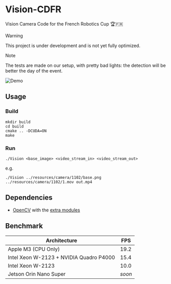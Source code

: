 # Vision-CDFR

Vision Camera Code for the French Robotics Cup 🏆🇫🇷

> [!WARNING]
> This project is under development and is not yet fully optimized.

> [!NOTE]
> The tests are made on our setup, with pretty bad lights: the detection will be better the day of the event.

![Demo](https://github.com/abadiet/Vision-CDFR/blob/a1ba7d0f6d00c2c8612211e17dad896237baedb1/resources/demo.gif)

## Usage

### Build

```
mkdir build
cd build
cmake .. -DCUDA=ON
make
```

### Run

```
./Vision <base_image> <video_stream_in> <video_stream_out>
```
e.g.
```
./Vision ../resources/camera/1102/base.png ../resources/camera/1102/1.mov out.mp4
```

## Dependencies

- [OpenCV](https://opencv.org) with the [extra modules](https://github.com/opencv/opencv_contrib)

## Benchmark

| Architecture | FPS |
|-|-|
| Apple M3 (CPU Only) | 19.2 |
| Intel Xeon W-2123 + NVIDIA Quadro P4000 | 15.4 |
| Intel Xeon W-2123 | 10.0 |
| Jetson Orin Nano Super | *soon* |
